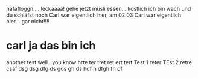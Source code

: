 hafafloggn.....leckaaaa!
gehe jetzt müsli essen....köstlich
ich bin wach und du schläfst noch
Carl war eigentlich hier, am 02.03
Carl war eigentlich hier....gar nicht!!!!
# carl ja das bin ich
another test
well...you know
hrte
ter
tret
ret
ert
tert
Test 1
reter
TEst 2
retre
csaf
dsg
dsg
dfg
ds
gds
gh
ds
hdf
h
dfgh
fh
df
